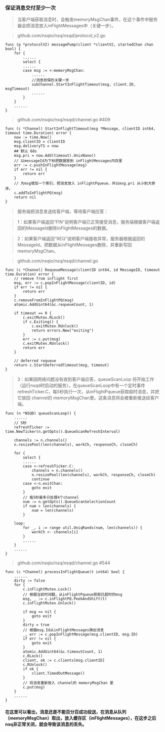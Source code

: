 ### 保证消息交付至少一次

> 当客户端获取消息时，会触发memoryMsgChan事件，在这个事件中服务器会把消息放入inFlightMessages中（关键一步）。

> github.com/nsqio/nsq/nsqd/protocol_v2.go

```
func (p *protocolV2) messagePump(client *clientV2, startedChan chan bool) {
    for {
        ......
    	select {
        ......
    	case msg := <-memoryMsgChan:
            ......
            //消息担保的关键一步
            subChannel.StartInFlightTimeout(msg, client.ID, msgTimeout)
            ......
    	}
    }
    ......
}
```

> github.com/nsqio/nsq/nsqd/channel.go #409

```
func (c *Channel) StartInFlightTimeout(msg *Message, clientID int64, timeout time.Duration) error {
    now := time.Now()
    msg.clientID = clientID
    msg.deliveryTS = now
    ## 默认 60s
    msg.pri = now.Add(timeout).UnixNano()
    // 以messageId为下标把数据放到 inFlightMessages内存里
    err := c.pushInFlightMessage(msg)
    if err != nil {
    	return err
    }
    // 为msg增加一个索引，把消息放入 inFlightPqueue，并以msg.pri 从小到大排序。 
    c.addToInFlightPQ(msg)
    return nil
}
```

> 服务端把消息发送给客户端，等待客户端应答：

> 1：如果客户端返回“FIN”说明客户端已正常接受消息，服务端根据客户端返回的MessageId删除inFlightMessages的数据。

> 2：如果客户端返回“REQ”说明客户端接收异常，服务器根据返回的MessageId，把数据从inFlightMessages删除，并重新写回memoryMsgChan。

> github.com/nsqio/nsq/nsqd/channel.go

```
func (c *Channel) RequeueMessage(clientID int64, id MessageID, timeout time.Duration) error {
	// remove from inflight first
	msg, err := c.popInFlightMessage(clientID, id)
	if err != nil {
		return err
	}
	c.removeFromInFlightPQ(msg)
	atomic.AddUint64(&c.requeueCount, 1)

	if timeout == 0 {
		c.exitMutex.RLock()
		if c.Exiting() {
			c.exitMutex.RUnlock()
			return errors.New("exiting")
		}
		err := c.put(msg)
		c.exitMutex.RUnlock()
		return err
	}

	// deferred requeue
	return c.StartDeferredTimeout(msg, timeout)
}

```

> 3：如果因网络问题没有收到客户端应答，queueScanLoop 将开始工作（运行nsqd时启动的服务）。在queueScanLoop中有一个定时事件refreshTicker.C，每5秒执行一次，从inFlightPqueue获取超时消息，并把它放回 channel的 memoryMsgChan里。这条消息将会被重新推送给客户端。

```
func (n *NSQD) queueScanLoop() {
    ......
    // 5秒
    refreshTicker := time.NewTicker(n.getOpts().QueueScanRefreshInterval)
    
    channels := n.channels()
    n.resizePool(len(channels), workCh, responseCh, closeCh)

    for {
    	select {
        ......
    	case <-refreshTicker.C:
    		channels = n.channels()
    		n.resizePool(len(channels), workCh, responseCh, closeCh)
    		continue
    	case <-n.exitChan:
    		goto exit
    	}
        // 每5秒最多只处理4个channel
    	num := n.getOpts().QueueScanSelectionCount
    	if num > len(channels) {
    		num = len(channels)
    	}
    
    loop:
    	for _, i := range util.UniqRands(num, len(channels)) {
    		workCh <- channels[i]
    	}
        ......
    }
    ......
}

```

> github.com/nsqio/nsq/nsqd/channel.go #544

```
func (c *Channel) processInFlightQueue(t int64) bool {
    ......
    dirty := false
    for {
        c.inFlightMutex.Lock()
        // 根据当前时间戳，从inFlightPqueue获取已超时的msg
        msg, _ := c.inFlightPQ.PeekAndShift(t)
        c.inFlightMutex.Unlock()
        
        if msg == nil {
        	goto exit
        }
        dirty = true
        // 根据msg.Id从inFlightMessages弹出消息
        _, err := c.popInFlightMessage(msg.clientID, msg.ID)
        if err != nil {
        	goto exit
        }
        atomic.AddUint64(&c.timeoutCount, 1)
        c.RLock()
        client, ok := c.clients[msg.clientID]
        c.RUnlock()
        if ok {
        	client.TimedOutMessage()
        }
        // 将消息重新放入 channel的 memoryMsgChan 里
        c.put(msg)
    }
    ......
}
```

#### 在这里可以看出，消息还是不能百分百成功投送，在消息从队列（memoryMsgChan）取出，放入缓存区（inFlightMessages），在这步之后nsq非正常关闭，就会导致该消息的丢失。


